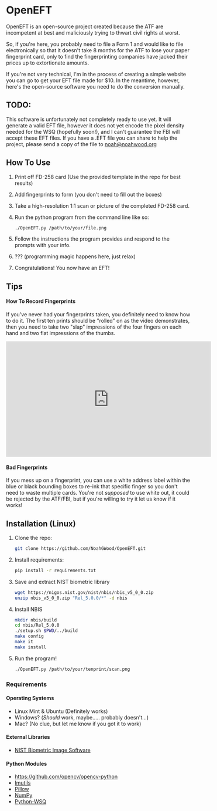# OpenEFT
OpenEFT is an open-source project created because the ATF are incompetent at best and maliciously trying to thwart civil rights at worst.

So, if you're here, you probably need to file a Form 1 and would like to file electronically so that it doesn't take 8 months for the ATF to lose your paper fingerprint card, only to find the fingerprinting companies have jacked their prices up to extortionate amounts.

If you're not very technical, I'm in the process of creating a simple website you can go to get your EFT file made for $10. In the meantime, however, here's the open-source software you need to do the conversion manually.

## TODO:
This software is unfortunately not completely ready to use yet. It will generate a valid EFT file, however it does not yet encode the pixel density needed for the WSQ (hopefully soon!), and I can't guarantee the FBI will accept these EFT files. If you have a .EFT file you can share to help the project, please send a copy of the file to noah@noahwood.org

## How To Use

1. Print off FD-258 card (Use the provided template in the repo for best results)

2. Add fingerprints to form (you don't need to fill out the boxes)

3. Take a high-resolution 1:1 scan or picture of the completed FD-258 card.

4. Run the python program from the command line like so:

   ```bash
   ./OpenEFT.py /path/to/your/file.png
   ```

5. Follow the instructions the program provides and respond to the prompts with your info.

6. ??? (programming magic happens here, just relax)

7. Congratulations! You now have an EFT!

## Tips

#### How To Record Fingerprints

If you've never had your fingerprints taken, you definitely need to know how to do it. The first ten prints should be "rolled" on as the video demonstrates, then you need to take two "slap" impressions of the four fingers on each hand and two flat impressions of the thumbs.

<iframe width="560" height="315" src="https://www.youtube.com/embed/47YLGj_yLVA" title="YouTube video player" frameborder="0" allow="accelerometer; autoplay; clipboard-write; encrypted-media; gyroscope; picture-in-picture; web-share" allowfullscreen></iframe>

#### Bad Fingerprints

If you mess up on a fingerprint, you can use a white address label within the blue or black bounding boxes to re-ink that specific finger so you don't need to waste multiple cards. You're not *supposed* to use white out, it could be rejected by the ATF/FBI, but if you're willing to try it let us know if it works! 

## Installation (Linux)

1. Clone the repo:

   ```bash
   git clone https://github.com/NoahGWood/OpenEFT.git
   ```

2. Install requirements:

   ```bash
   pip install -r requirements.txt
   ```

3. Save and extract NIST biometric library

   ```bash
   wget https://nigos.nist.gov/nist/nbis/nbis_v5_0_0.zip
   unzip nbis_v5_0_0.zip "Rel_5.0.0/*" -d nbis
   ```

4. Install NBIS

   ```bash
   mkdir nbis/build
   cd nbis/Rel_5.0.0
   ./setup.sh $PWD/../build
   make config
   make it
   make install
   ```

5. Run the program!

   ```bash
   ./OpenEFT.py /path/to/your/tenprint/scan.png
   ```

### Requirements

#### Operating Systems

* Linux Mint & Ubuntu (Definitely works)
* Windows? (*Should* work, maybe..... probably doesn't...)
* Mac? (No clue, but let me know if you got it to work)

#### External Libraries

* [NIST Biometric Image Software](https://nigos.nist.gov/nist/nbis/nbis_v5_0_0.zip)

#### Python Modules

* https://github.com/opencv/opencv-python
* [Imutils](https://github.com/PyImageSearch/imutils)
* [Pillow](https://python-pillow.org/)
* [NumPy](https:://numpy.org)
* [Python-WSQ](https://github.com/idemia/python-wsq)
